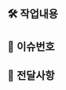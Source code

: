 ## 🛠️ 작업내용
<!-- 무엇을 변경하거나 추가했는지 설명해주세요. -->

## 📜 이슈번호
<!-- #이슈번호를 작성해주세요. -->

## 📢 전달사항
<!-- PR과 관련된 내용 공유 또는 리뷰어에 대한 요청사항을 작성해주세요. -->
